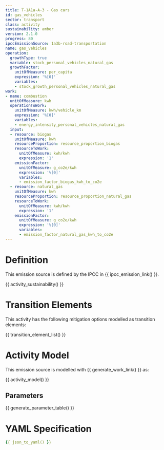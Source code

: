 ```yaml
---
title: T-1A1a-A-3 - Gas cars
id: gas_vehicles
sector: transport
class: activity
sustainability: amber
version: 2.1.0
progress: 80
ipccEmissionSource: 1a3b-road-transportation
name: gas_vehicles
operation:
  growthType: true
  variable: stock_personal_vehicles_natural_gas
  growthFactor:
    unitOfMeasure: per_capita
    expression: '%[0]'
    variables:
    - stock_growth_personal_vehicles_natural_gas
work:
- name: combustion
  unitOfMeasure: kwh
  operationToWork:
    unitOfMeasure: kwh/vehicle_km
    expression: '%[0]'
    variables:
    - energy_intensity_personal_vehicles_natural_gas
  input:
  - resource: biogas
    unitOfMeasure: kwh
    resourceProportion: resource_proportion_biogas
    resourceToWork:
      unitOfMeasure: kwh/kwh
      expression: '1'
    emissionFactor:
      unitOfMeasure: g_co2e/kwh
      expression: '%[0]'
      variables:
      - emission_factor_biogas_kwh_to_co2e
  - resource: natural_gas
    unitOfMeasure: kwh
    resourceProportion: resource_proportion_natural_gas
    resourceToWork:
      unitOfMeasure: kwh/kwh
      expression: '1'
    emissionFactor:
      unitOfMeasure: g_co2e/kwh
      expression: '%[0]'
      variables:
      - emission_factor_natural_gas_kwh_to_co2e
---
```

# Definition
This emission source is defined by the IPCC in {{ ipcc_emission_link() }}.

{{ activity_sustainability() }}

# Transition Elements

This activity has the following mitigation options modelled as transition elements:

{{ transition_element_list() }}

# Activity Model
This emission source is modelled with {{ generate_work_link() }} as:

{{ activity_model() }}

## Parameters

{{ generate_parameter_table() }}

# YAML Specification

```yaml
{{ json_to_yaml() }}
```